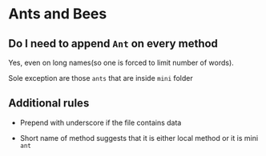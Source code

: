 # Ants and Bees

## Do I need to append `Ant` on every method

Yes, even on long names(so one is forced to limit number of words).

Sole exception are those `ants` that are inside `mini` folder

## Additional rules

- Prepend with underscore if the file contains data

- Short name of method suggests that it is either local method or it is mini `ant`